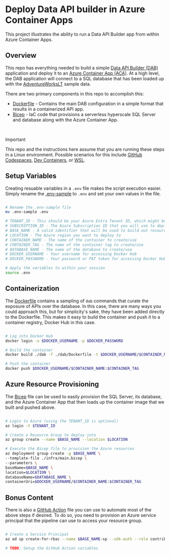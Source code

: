 # Deploy Data API builder in Azure Container Apps

This project illustrates the ability to run a Data API Builder app from within Azure Container Apps.

## Overview

This repo has everything needed to build a simple [Data API Builder (DAB)](https://learn.microsoft.com/en-us/azure/data-api-builder/overview) 
application and deploy it to an [Azure Container App (ACA)](https://learn.microsoft.com/en-us/azure/container-apps/overview). At a high level,
the DAB application will connect to a SQL database that has been loaded up with the [AdventureWorksLT](https://learn.microsoft.com/en-us/sql/samples/adventureworks-install-configure?view=sql-server-ver16&tabs=ssms#deploy-new-sample-database)
sample data.

There are two primary components in this repo to accomplish this:

* [Dockerfile](./dab/Dockerfile) - Contains the main DAB configuration in a simple format that results in a containerized API app.  
* [Bicep](./infra/main.bicep) - IaC code that provisions a serverless hyperscale SQL Server and database along with the Azure Container App.  
<br/>

> [!IMPORTANT] 
> This repo and the instructions here assume that you are running these steps in a Linux environment. Possible scenarios for this include
> [GitHub Codespaces](https://github.com/features/codespaces), [Dev Containers](https://code.visualstudio.com/docs/devcontainers/containers), or 
> [WSL](https://learn.microsoft.com/en-us/windows/wsl/about).

## Setup Variables

Creating resuable variables in a `.env` file makes the script execution easier. Simply rename the [.env-sample](./.env-sample) to `.env` and set 
your own values in the file.

```bash

# Rename the .env-sample file
mv .env-sample .env

# TENANT_ID - This should be your Azure Entra Tenant ID, which might be required to login to Azure
# SUBSCRIPTION_ID - The Azure Subscription ID that you will use to deploy into
# BASE_NAME - A valid identifier that will be used to build out resource names in Bicep
# LOCATION - The Azure region you want to deploy to
# CONTAINER_NAME - The name of the container to create/use
# CONTAINER_TAG - The name of the container tag to create/use
# DATABASE_NAME - The name of the database to create/use
# DOCKER_USERNAME - Your username for accessing Docker Hub
# DOCKER_PASSWORD - Your password or PAT token for accessing Docker Hub

# Apply the variables to within your session
source .env

```

## Containerization

The [Dockerfile](./dab/Dockerfile) contains a sampling of `dab` commands that curate the exposure of APIs over the database. In this case, there
are many ways you could approach this, but for simplicity's sake, they have been added directly to the Dockerfile. This makes it easy to build 
the container and push it to a container registry, Docker Hub in this case.

```bash

# Log into Docker Hub
docker login -u $DOCKER_USERNAME -p $DOCKER_PASSWORD

# Build the container
docker build ./dab -f ./dab/Dockerfile -t $DOCKER_USERNAME/$CONTAINER_NAME:$CONTAINER_TAG

# Push the container
docker push $DOCKER_USERNAME/$CONTAINER_NAME:$CONTAINER_TAG

```

## Azure Resource Provisioning

The [Bicep](./infra/main.bicep) file can be used to easily provision the SQL Server, its database, and the Azure Container App that then loads
up the container image that we built and pushed above.

```bash

# Login to Azure (using the TENANT_ID is optional)
az login -t $TENANT_ID

# Create a Resource Group to deploy into
az group create --name $BASE_NAME --location $LOCATION

# Execute the Bicep file to provision the Azure resources
az deployment group create -g $BASE_NAME \
--template-file ./infra/main.bicep \
--parameters \
baseName=$BASE_NAME \
location=$LOCATION \
databaseName=$DATABASE_NAME \
containerUri=$DOCKER_USERNAME/$CONTAINER_NAME:$CONTAINER_TAG

```

## Bonus Content

There is also a [GitHub Action](./.github/workflows/pipeline.yaml) file you can use to automate most of the above steps if desired. To do so,
you need to provision an Azure service principal that the pipeline can use to access your resource group.

```bash

# Create a Service Principal
az ad sp create-for-rbac --name $BASE_NAME-sp --sdk-auth --role contributor --scopes /subscriptions/$SUBSCRIPTION_ID/resourceGroups/$BASE_NAME

# TODO: Setup the GitHub Action variables


```